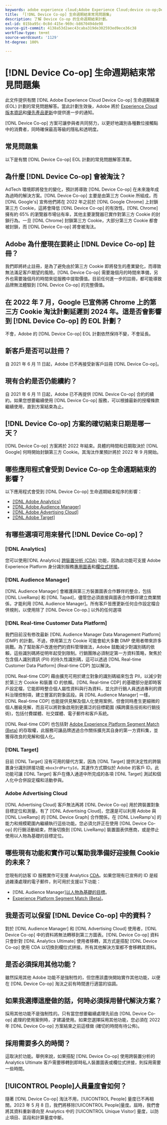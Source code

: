 ```yaml
---
keywords: adobe experience cloud;Adobe Experience Cloud;device co-op;Device Co-op;生命週期結束
title: 「[!DNL Device Co-op] 生命週期結束常見問題集」
description: 了解 Device Co-op 的生命週期結束計劃。
exl-id: 015ba95c-0c8d-415e-969c-b8670494de98
source-git-commit: 4138a53d2aec43caba319de302593ed9ece36c38
workflow-type: tm+mt
source-wordcount: '1129'
ht-degree: 100%

---
```


# [!DNL Device Co-op] 生命週期結束常見問題集

此文件提供有關 [!DNL Adobe Experience Cloud Device Co-op] 生命週期結束 (EOL) 計劃的常見問題解答。當此計劃生效後，Adobe 將於 [Experience Cloud 版本資訊](https://experienceleague.adobe.com/docs/release-notes/experience-cloud/current.html)和[優先產品更新](https://www.adobe.com/tw/subscription/priority-product-update.html)中提供進一步的通知。

[!DNL Device Co-op] 方案可讓參與者共同努力，以更好地識別各種數位接觸點中的消費者，同時確保最高等級的隱私和透明度。

## 常見問題集

以下是有關 [!DNL Device Co-op] EOL 計劃的常見問題解答清單。

## 為什麼 [!DNL Device Co-op] 會被淘汰？

AdTech 環境即將發生的變化，預計將導致 [!DNL Device Co-op] 在未來幾年成為過時的解決方案。[!DNL Device Co-op] 主要是由第三方 Cookie 所組成，而 [!DNL Google's] 宣佈他們將在 2022 年之前於 [!DNL Google Chrome] 上封鎖第三方 Cookie，這將會降低 [!DNL Device Co-op] 的有效性。[!DNL Chrome] 擁有約 65% 的瀏覽器市場佔有率，其他主要瀏覽器已實作對第三方 Cookie 的封鎖行為。一旦 [!DNL Chrome] 封鎖第三方 Cookie，大部分第三方 Cookie 都會被封鎖，而 [!DNL Device Co-op] 將會被淘汰。

## Adobe 為什麼現在要終止 [!DNL Device Co-op] 註冊？

我們即將終止註冊，是為了避免由於第三方 Cookie 即將發生的產業變化，而導致無法滿足客戶期望的風險。[!DNL Device Co-op] 需要幾個月的時間來準備，另外也需要幾個月的時間來從服務中提取價值。目前任何進一步的註冊，都可能導致品牌無法體驗到 [!DNL Device Co-op] 的完整價值。

## 在 2022 年 7 月，Google 已宣佈將 Chrome 上的第三方 Cookie 淘汰計劃延遲到 2024 年。這是否會影響到 [!DNL Device Co-op] 的 EOL 計劃？

不會，Adobe 的 [!DNL Device Co-op] EOL 計劃依然保持不變，不會延長。

## 新客戶是否可以註冊？

自 2021 年 6 月 11 日起，Adobe 已不再接受新客戶註冊 [!DNL Device Co-op]。

## 現有合約是否仍能續約？

自 2021 年 6 月 11 日起，Adobe 已不再提供 [!DNL Device Co-op] 合約的續約。如果您想要繼續使用 [!DNL Device Co-op] 服務，可以根據最新的授權條款繼續使用，直到方案結束為止。

## [!DNL Device Co-op] 方案的確切結束日期是哪一天？

[!DNL Device Co-op] 方案將於 2022 年結束。具體的時間和日期取決於 [!DNL Google] 何時開始封鎖第三方 Cookie。其淘汰作業預計將於 2022 年 9 月開始。

## 哪些應用程式會受到 Device Co-op 生命週期結束的影響？

以下應用程式會受到 [!DNL Device Co-op] 生命週期結束程序的影響：

- [[!DNL Adobe Analytics]](https://experienceleague.adobe.com/docs/analytics.html?lang=zh-Hant)
- [[!DNL Adobe Audience Manager]](https://experienceleague.adobe.com/docs/audience-manager/user-guide/overview/aam-overview.html?lang=zh-Hant)
- [[!DNL Adobe Advertising Cloud]](https://experienceleague.adobe.com/docs/advertising-cloud.html?lang=zh-Hant)
- [[!DNL Adobe Target]](https://experienceleague.adobe.com/docs/target/using/introduction/intro.html?lang=zh-Hant)

## 有哪些選項可用來替代 [!DNL Device Co-op]？

### [!DNL Analytics]

您可以使用[!DNL Analytics] [跨裝置分析 (CDA)](https://experienceleague.adobe.com/docs/analytics/components/cda/overview.html) 功能，因為此功能可支援 Adobe Experience Platform 身分識別服務[專用圖表](https://experienceleague.adobe.com/docs/analytics/components/cda/device-graph.html?lang=zh-Hant)和[欄位式拼接](https://experienceleague.adobe.com/docs/analytics/components/cda/field-based-stitching.html?lang=zh-Hant)。

### [!DNL Audience Manager]

[!DNL Audience Manager] 會維護與第三方裝置圖表合作夥伴的整合，包括 [!DNL LiveRamp] 和 [!DNL Tapad]，儘管您必須直接與圖表合作夥伴建立商業關係，才能利用 [!DNL Audience Manager]。所有客戶皆應更新任何合作設定檔合併規則，以使用除了 [!DNL Device Co-op.] 以外的任何選項

### [!DNL Real-time Customer Data Platform]

我們目前沒有修改最新 [!DNL Audience Manager Data Management Platform] (DMP) 的計劃。不過，停用第三方 Cookie 可能會給大多數 DMP 使用者帶來許多挑戰。為了幫助客戶改進他們的資料管理做法，Adobe 鼓勵減少對識別碼的依賴，這些識別碼將從明年起受到限制。行銷團隊必須制定第一方資料策略，聚焦於包含個人識別資訊 (PII) 的持久性識別碼，這可以透過 [!DNL Real-time Customer Data Platform] (Real-time CDP) 加以解決。

[!DNL Real-time CDP] 藉由擴充可用於建立對象的識別碼組來包含 PII，以減少對於第三方 Cookie 和裝置 ID 的依賴。[!DNL Real-time CDP] 的基礎部分是即時客戶設定檔，它能即時整合個人屬性資料與行為資料，並允許行銷人員透過專利的資料治理控制項，建立豐富的對象區段。與 [!DNL Audience Manager] 一樣，[!DNL Real-time CDP] 也能提供見解及個人化使用案例，但會同時產生更細微的個人層級見解，而且可以將對象啟用到更廣泛的目標範圍 (橫跨廣告技術和行銷技術)，包括付費媒體、社交媒體、電子郵件和客戶系統。

[!DNL Real-time CDP] 也包括對 [Adobe Experience Platform Segment Match (Beta)](https://experienceleague.adobe.com/docs/experience-platform/segmentation/ui/segment-match/overview.html?lang=zh-Hant) 的存取權，此服務可讓品牌透過合作關係擴充其自身的第一方資料集，並獲得改良的見解和個人化。

### [!DNL Target]

目前 [!DNL Target] 沒有可用的替代方案，因為 [!DNL Target] 提供決定性的跨裝置身分識別拼接功能 `mbox3rdPartyId`，其運作方式類似於 Adobe 的客戶 ID。此功能可讓 [!DNL Target] 客戶在傳入通道中所完成的各項 [!DNL Target] 測試和個人化中合併設定檔和活動參與。

### Adobe Advertising Cloud

[!DNL Advertising Cloud] 客戶無法再將 [!DNL Device Co-op] 用於跨裝置對象目標定位和測量。有了 [!DNL Advertising Cloud]，您還是可以利用 Adobe 與 [!DNL LiveRamp] 的 [!DNL Device Graph] 合作關係，在 [!DNL LiveRamp's] 的能力和規模範圍內繼續執行這些功能。您必須允許正在使用 [!DNL Device Co-op] 的行銷活動結束，然後切換到 [!DNL LiveRamp] 裝置圖表供應商，或是停止使用以人物為基礎的目標定位。

## 哪些現有功能和實作可以幫助我準備好迎接無 Cookie 的未來？

您現有的訪客 ID 服務實作可支援 Analytics [CDA](https://experienceleague.adobe.com/docs/analytics/components/cda/overview.html)。如果您現有已宣佈的 ID 是經過雜湊處理的電子郵件，則可用於支援以下功能：

- [!DNL Audience Manager][以人物為基礎的目標](https://experienceleague.adobe.com/docs/audience-manager/user-guide/features/destinations/people-based/people-based-destinations-overview.html)。
- [Experience Platform Segment Match (Beta)](https://experienceleague.adobe.com/docs/experience-platform/segmentation/ui/segment-match/overview.html?lang=zh-Hant)。

## 我是否可以保留 [!DNL Device Co-op] 中的資料？

對於 [!DNL Audience Manager] 和 [!DNL Advertising Cloud] 使用者，[!DNL Device Co-op] 中的資料將無法轉移到第三方圖表。[!DNL Device Co-op] 資料只會針對 [!DNL Analytics Ultimate] 使用者移轉，其方式是搭配 [!DNL Device Co-op] 使用 CDA 以切換到欄位式拼接。所有其他解決方案都不會移轉其資料。

## 是否必須採用其他功能？

雖然採用其他 Adobe 功能不是強制性的，但您應該盡快開始實作其他功能，以便在 [!DNL Device Co-op] 淘汰之前有時間進行適當的協調。

## 如果我選擇這麼做的話，何時必須採用替代解決方案？

採用其他功能不是強制性的。只有當您想要繼續處理先前由 [!DNL Device Co-op] 處理的使用案例時，才建議使用。如果您選擇採用其他功能，您必須在 2022 年 [!DNL Device Co-op] 方案結束之前這樣做 (確切的時間有待公佈)。

## 採用需要多久的時間？

這取決於功能。舉例來說，如果搭配 [!DNL Device Co-op] 使用跨裝置分析的 Analytics Ultimate 客戶需要移轉到即時私人裝置圖表或欄位式拼接，則採用需要一些時間。

## [!UICONTROL People]人員量度會如何？

隨著 [!DNL Device Co-op] 淘汰不用，[!UICONTROL People] 量度已不再相關。2023 年 5 月 8 日，我們將移除[!UICONTROL People]量度。屆時，我們會將其資料重新導向至 Analytics 中的 [!UICONTROL Unique Visitor] 量度，以防止項目、區段和計算量度中斷。


